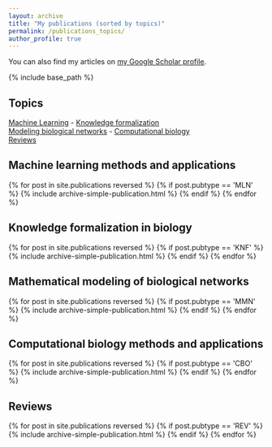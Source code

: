 ```yaml
---
layout: archive
title: "My publications (sorted by topics)"
permalink: /publications_topics/
author_profile: true
---
```


You can also find my articles on <a href="{{ author.googlescholar }}">my Google Scholar profile</a>.

{% include base_path %}

<h2>Topics</h2>
<div>
<a href="#MLN">Machine Learning</a> - <a href="#KNF">Knowledge formalization</a><br>
<a href="#MMN">Modeling biological networks</a> - <a href="#CBO">Computational biology</a><br>
<a href="#REV">Reviews</a>
</div>

<h2><a id="MLN"></a>Machine learning methods and applications</h2>
{% for post in site.publications reversed %}
  {% if post.pubtype == 'MLN' %}
      {% include archive-simple-publication.html %}
  {% endif %}
{% endfor %}

<h2><a id="KNF"></a>Knowledge formalization in biology</h2>
{% for post in site.publications reversed %}
  {% if post.pubtype == 'KNF' %}
      {% include archive-simple-publication.html %}
  {% endif %}
{% endfor %}

<h2><a id="MMN"></a>Mathematical modeling of biological networks</h2>
{% for post in site.publications reversed %}
  {% if post.pubtype == 'MMN' %}
      {% include archive-simple-publication.html %}
  {% endif %}
{% endfor %}

<h2><a id="CBO"></a>Computational biology methods and applications</h2>
{% for post in site.publications reversed %}
  {% if post.pubtype == 'CBO' %}
      {% include archive-simple-publication.html %}
  {% endif %}
{% endfor %}

<h2><a id="REV"></a>Reviews</h2>
{% for post in site.publications reversed %}
  {% if post.pubtype == 'REV' %}
      {% include archive-simple-publication.html %}
  {% endif %}
{% endfor %}
